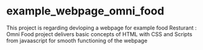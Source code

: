 # example_webpage_omni_food

This project is regarding devloping a webpage for example food Resturant : Omni Food
project delivers basic concepts of HTML with CSS and Scripts from javaascript for smooth functioning of the webpage
